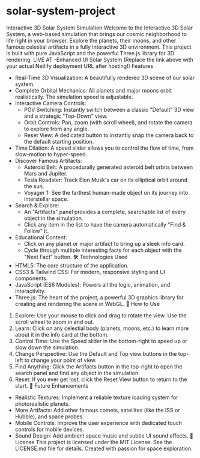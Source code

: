 # solar-system-project
Interactive 3D Solar System Simulation
Welcome to the Interactive 3D Solar System, a web-based simulation that brings our cosmic neighborhood to life right in your browser. Explore the planets, their moons, and other famous celestial artifacts in a fully interactive 3D environment. This project is built with pure JavaScript and the powerful Three.js library for 3D rendering.
 LIVE AT -Enhanced UI Solar System
(Replace the link above with your actual Netlify deployment URL after hosting!)
Features
* Real-Time 3D Visualization: A beautifully rendered 3D scene of our solar system.
* Complete Orbital Mechanics: All planets and major moons orbit realistically. The simulation speed is adjustable.
* Interactive Camera Controls:
   * POV Switching: Instantly switch between a classic "Default" 3D view and a strategic "Top-Down" view.
   * Orbit Controls: Pan, zoom (with scroll wheel), and rotate the camera to explore from any angle.
   * Reset View: A dedicated button to instantly snap the camera back to the default starting position.
* Time Dilation: A speed slider allows you to control the flow of time, from slow-motion to hyper-speed.
* Discover Famous Artifacts:
   * Asteroid Belt: A procedurally generated asteroid belt orbits between Mars and Jupiter.
   * Tesla Roadster: Track Elon Musk's car on its elliptical orbit around the sun.
   * Voyager 1: See the farthest human-made object on its journey into interstellar space.
* Search & Explore:
   * An "Artifacts" panel provides a complete, searchable list of every object in the simulation.
   * Click any item in the list to have the camera automatically "Find & Follow" it.
* Educational Content:
   * Click on any planet or major artifact to bring up a sleek info card.
   * Cycle through multiple interesting facts for each object with the "Next Fact" button.
🛠️ Technologies Used
* HTML5: The core structure of the application.
* CSS3 & Tailwind CSS: For modern, responsive styling and UI components.
* JavaScript (ES6 Modules): Powers all the logic, animation, and interactivity.
* Three.js: The heart of the project, a powerful 3D graphics library for creating and rendering the scene in WebGL.
🚀 How to Use
1. Explore: Use your mouse to click and drag to rotate the view. Use the scroll wheel to zoom in and out.
2. Learn: Click on any celestial body (planets, moons, etc.) to learn more about it in the info card at the bottom.
3. Control Time: Use the Speed slider in the bottom-right to speed up or slow down the simulation.
4. Change Perspective: Use the Default and Top view buttons in the top-left to change your point of view.
5. Find Anything: Click the Artifacts button in the top-right to open the search panel and find any object in the simulation.
6. Reset: If you ever get lost, click the Reset View button to return to the start.
🔮 Future Enhancements
* Realistic Textures: Implement a reliable texture loading system for photorealistic planets.
* More Artifacts: Add other famous comets, satellites (like the ISS or Hubble), and space probes.
* Mobile Controls: Improve the user experience with dedicated touch controls for mobile devices.
* Sound Design: Add ambient space music and subtle UI sound effects.
📜 License
This project is licensed under the MIT License. See the LICENSE.md file for details.
Created with passion for space exploration.
